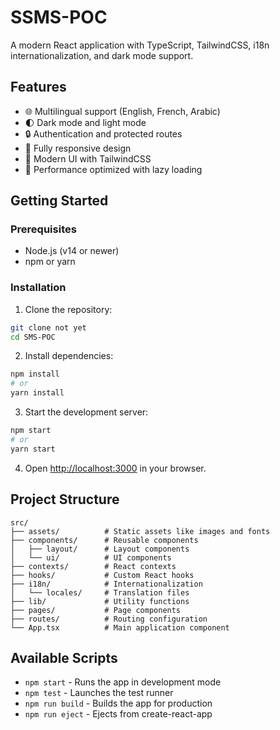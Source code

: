 # SSMS-POC

A modern React application with TypeScript, TailwindCSS, i18n internationalization, and dark mode support.

## Features

- 🌐 Multilingual support (English, French, Arabic)
- 🌓 Dark mode and light mode
- 🔒 Authentication and protected routes
- 📱 Fully responsive design
- 🎨 Modern UI with TailwindCSS
- 🚀 Performance optimized with lazy loading

## Getting Started

### Prerequisites

- Node.js (v14 or newer)
- npm or yarn

### Installation

1. Clone the repository:
```bash
git clone not yet
cd SMS-POC
```

2. Install dependencies:
```bash
npm install
# or
yarn install
```

3. Start the development server:
```bash
npm start
# or
yarn start
```

4. Open [http://localhost:3000](http://localhost:3000) in your browser.

## Project Structure

```
src/
├── assets/          # Static assets like images and fonts
├── components/      # Reusable components
│   ├── layout/      # Layout components
│   └── ui/          # UI components
├── contexts/        # React contexts
├── hooks/           # Custom React hooks
├── i18n/            # Internationalization
│   └── locales/     # Translation files
├── lib/             # Utility functions
├── pages/           # Page components
├── routes/          # Routing configuration
└── App.tsx          # Main application component
```

## Available Scripts

- `npm start` - Runs the app in development mode
- `npm test` - Launches the test runner
- `npm run build` - Builds the app for production
- `npm run eject` - Ejects from create-react-app